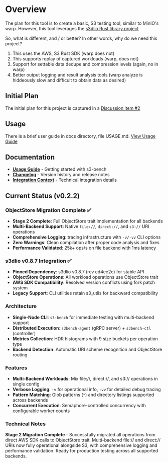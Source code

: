 # Overview
The plan for this tool is to create a basic, S3 testing tool, similar to MinIO's warp.  However, this tool leverages the [s3dlio Rust library project](https://github.com/russfellows/s3dlio)

So, what is different, and / or better?  In other words, why do we need this project?

1. This uses the AWS, S3 Rust SDK (warp does not)
2. This supports replay of captured workloads (warp, does not)
3. Support for settable data dedupe and compression levels (again, no in warp)
4. Better output logging and result analysis tools (warp analyze is hiddeously slow and difficult to obtain data as desired)


## Initial Plan
The initial plan for this project is captured in a [Discussion item #2](https://github.com/russfellows/warp-test/discussions/2)

## Usage
There is a brief user guide in docs directory, file USAGE.md.
[View Usage Guide](docs/USAGE.md)

## Documentation
- **[Usage Guide](docs/USAGE.md)** - Getting started with s3-bench
- **[Changelog](docs/CHANGELOG.md)** - Version history and release notes
- **[Integration Context](docs/INTEGRATION_CONTEXT.md)** - Technical integration details

## Current Status (v0.2.2)

### ObjectStore Migration Complete ✅
- **Stage 2 Complete**: Full ObjectStore trait implementation for all backends
- **Multi-Backend Support**: Native `file://`, `direct://`, and `s3://` URI operations
- **Comprehensive Logging**: tracing infrastructure with `-v/-vv` CLI options
- **Zero Warnings**: Clean compilation after proper code analysis and fixes
- **Performance Validated**: 25k+ ops/s on file backend with 1ms latency

### s3dlio v0.8.7 Integration ✅
- **Pinned Dependency**: s3dlio v0.8.7 (rev cd4ee2e) for stable API
- **ObjectStore Operations**: All workload operations use ObjectStore trait
- **AWS SDK Compatibility**: Resolved version conflicts using fork patch system
- **Legacy Support**: CLI utilities retain s3_utils for backward compatibility

### Architecture
- **Single-Node CLI**: `s3-bench` for immediate testing with multi-backend support
- **Distributed Execution**: `s3bench-agent` (gRPC server) + `s3bench-ctl` (controller)
- **Metrics Collection**: HDR histograms with 9 size buckets per operation type
- **Backend Detection**: Automatic URI scheme recognition and ObjectStore routing

### Features
- **Multi-Backend Workloads**: Mix file://, direct://, and s3:// operations in single config
- **Verbose Logging**: `-v` for operational info, `-vv` for detailed debug tracing
- **Pattern Matching**: Glob patterns (`*`) and directory listings supported across backends
- **Concurrent Execution**: Semaphore-controlled concurrency with configurable worker counts

### Technical Notes
**Stage 2 Migration Complete** - Successfully migrated all operations from direct AWS SDK calls to ObjectStore trait. Multi-backend file:// and direct:// URIs now fully operational alongside S3, with comprehensive logging and performance validation. Ready for production testing across all supported backends.


